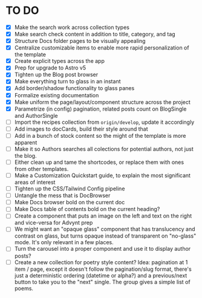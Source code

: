 # TO DO

- [x] Make the search work across collection types
- [x] Make search check content in addition to title, category, and tag
- [x] Structure Docs folder pages to be visually appealing
- [x] Centralize customizable items to enable more rapid personalization of the template
- [x] Create explicit types across the app
- [x] Prep for upgrade to Astro v5
- [x] Tighten up the Blog post browser
- [x] Make everything turn to glass in an instant
- [x] Add border/shadow functionality to glass panes
- [x] Formalize existing documentation
- [x] Make uniform the page/layout/component structure across the project
- [x] Parametrize (in config) pagination, related posts count on BlogSingle and AuthorSingle
- [ ] Import the recipes collection from `origin/develop`, update it accordingly
- [ ] Add images to docCards, build their style around that
- [ ] Add in a bunch of stock content so the might of the template is more apparent
- [ ] Make it so Authors searches all colections for potential authors, not just the blog.
- [ ] Either clean up and tame the shortcodes, or replace them with ones from other templates.
- [ ] Make a Customization Quickstart guide, to explain the most significant areas of interest
- [ ] Tighten up the CSS/Tailwind Config pipeline
- [ ] Untangle the mess that is DocBrowser
- [ ] Make Docs browser bold on the current doc
- [ ] Make Docs table of contents bold on the current heading?
- [ ] Create a component that puts an image on the left and text on the right and vice-versa for Advynt prep
- [ ] We might want an "opaque glass" component that has translucency and contrast on glass, but turns opaque instead of transparent on "no-glass" mode. It's only relevant in a few places.
- [ ] Turn the carousel into a proper component and use it to display author posts?
- [ ] Create a new collection for poetry style content? Idea: pagination at 1 item / page, except it doesn't follow the pagination/slug format, there's just a deterministic ordering (datetime or alpha?) and a previous/next button to take you to the "next" single. The group gives a simple list of poems.
